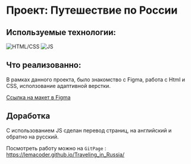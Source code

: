# Проект: Путешествие по России

## Используемые технологии: 

![HTML/CSS](https://img.shields.io/badge/HTML/CSS-090909?style=for-the-badge&logo=html5&logoColor=e44d26)
![JS](https://img.shields.io/badge/JavaScript-090909?style=for-the-badge&logo=javascript&logoColor=F7DF1E)


## Что реализованно: 

В рамках данного проекта, было знакомство с Figma, работа с Html и CSS, исползование адаптивной верстки. 

[Ссылка на макет в Figma](https://www.figma.com/file/5S2WSbEFL6awjVWJ0NWL8Q/Sprint-3_-Russia-_-desktop-mobile?node-id=28503%3A0)

## Доработка

С использованием JS сделан перевод страниц, на английский и обратно на русский. 

Посмотреть работу можно на `GitPage` : https://lemacoder.github.io/Traveling_in_Russia/






